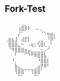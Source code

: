 # Fork-Test

⠀⠀⠀⠀⠀⢀⡀⠀⠀⠀⠀⠀⠀⠀⠀⠀  
⠀⠀⠀⠀⢰⣿⡿⠗⠀⠠⠄⡀⠀⠀⠀⠀  
⠀⠀⠀⠀⡜⠁⠀⠀⠀⠀⠀⠈⠑⢶⣶⡄  
⢀⣶⣦⣸⠀⢼⣟⡇⠀⠀⢀⣀⠀⠘⡿⠃  
⠀⢿⣿⣿⣄⠒⠀⠠⢶⡂⢫⣿⢇⢀⠃⠀  
⠀⠈⠻⣿⣿⣿⣶⣤⣀⣀⣀⣂⡠⠊⠀⠀  
⠀⠀⠀⠃⠀⠀⠉⠙⠛⠿⣿⣿⣧⠀⠀⠀  
⠀⠀⠘⡀⠀⠀⠀⠀⠀⠀⠘⣿⣿⡇⠀⠀  
⠀⠀⠀⣷⣄⡀⠀⠀⠀⢀⣴⡟⠿⠃⠀⠀  
⠀⠀⠀⢻⣿⣿⠉⠉⢹⣿⣿⠁⠀⠀⠀⠀  
⠀⠀⠀⠀⠉⠁⠀⠀⠀⠉⠁⠀⠀⠀⠀⠀
